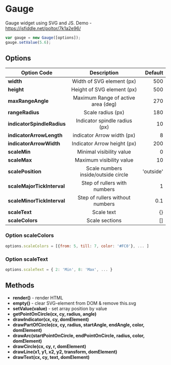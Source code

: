 Gauge
=====

Gauge widget using SVG and JS.
Demo - https://jsfiddle.net/poltor/7k1a2e96/

```javascript
var gauge = new Gauge([options]);
gauge.setValue(5.6);
```

Options
-------

| Option Code                | Description                           | Default                                      |
| ---------------------------|:-------------------------------------:|---------------------------------------------:|
| **width**                  | Width of SVG element (px)             | 500                                          |
| **height**                 | Height of SVG element  (px)           | 500                                          |
| **maxRangeAngle**          | Maximum Range of active area (deg)    | 270                                          |
| **rangeRadius**            | Scale radius (px)                     | 180                                          |
| **indicatorSpindleRadius** | Indicator spindle radius (px)         | 10                                           |
| **indicatorArrowLength**   | indicator Arrow width (px)            | 8                                            |
| **indicatorArrowWidth**    | Indicator Arrow height (px)           | 200                                          |
| **scaleMin**               | Minimal visibility value              | 0                                            |
| **scaleMax**               | Maximum visibility value              | 10                                           |
| **scalePosition**          | Scale numbers inside/outside circle   | 'outside'                                    |
| **scaleMajorTickInterval** | Step of rullers with numbers          | 1                                            |
| **scaleMinorTickInterval** | Step of rullers without numbers       | 0.1                                          |
| **scaleText**              | Scale text                            | {}                                           |
| **scaleColors**            | Scale sections                        | []                                           |

### Option **scaleColors**

```javascript
options.scaleColors = [{from: 5, till: 7, color: '#FC0'}, ... ]
```

### Option **scaleText**

```javascript
options.scaleText = { 2: 'Min', 8: 'Max', ... }
```

Methods
-------

* **render()** - render HTML
* **empty()** - clear SVG-element from DOM & remove this.svg
* **setValue(value)** - set array position by value
* **getPointOnCircle(cx, cy, radius, angle)**
* **drawIndicator(cx, cy, domElement)**
* **drawPartOfCircle(cx, cy, radius, startAngle, endAngle, color, domElement)**
* **drawArc(startPointOnCircle, endPointOnCircle, radius, color, domElement)**
* **drawCircle(cx, cy, r, domElement)**
* **drawLine(x1, y1, x2, y2, transform, domElement)**
* **drawText(cx, cy, text, domElement)**

